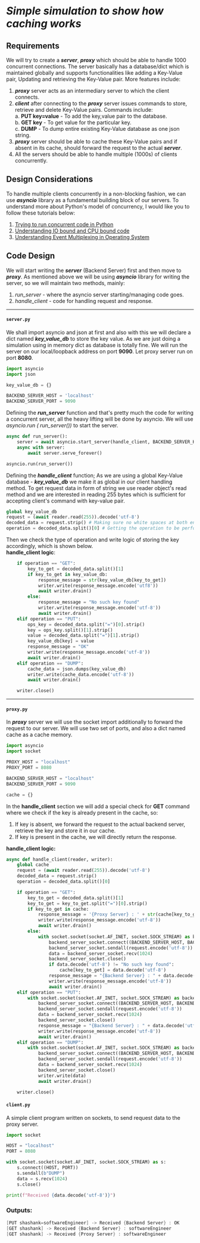 # _Simple simulation to show how caching works_

## Requirements
We will try to create a **_server_**, **_proxy_** which should be able to handle 1000 concurrent connections. The server basically has a database/dict which is maintained globally and supports functionalities like adding a Key-Value pair, Updating and retrieving the Key-Value pair. More features include:

1. **_proxy_** server acts as an intermediary server to which the client connects.
2. **_client_** after connecting to the **_proxy_** server issues commands to store, retrieve and delete Key-Value pairs. Commands include:<br/>
a. **PUT key=value** - To add the key,value pair to the database.<br/>
b. **GET key** - To get value for the particular key.<br/>
c. **DUMP** - To dump entire existing Key-Value database as one json string.<br/>
3. **_proxy_** server should be able to cache these Key-Value pairs and if absent in its cache, should forward the request to the actual **_server_**.
4. All the servers should be able to handle multiple (1000s) of clients concurrently.

## Design Considerations
To handle multiple clients concurrently in a non-blocking fashion, we can use **_asyncio_** library as a fundamental building block of our servers. To understand more about Python's model of concurrency, I would like you to follow these tutorials below:</br>
1. [Trying to run concurrent code in Python](../Python/Concurrency/01-Trying-To-Run-Concurrent-Code.md)
2. [Understanding IO bound and CPU bound code](../Python/Concurrency/02-IO-vs-CPU-Bound.md)
3. [Understanding Event Multiplexing in Operating System](../Python/Concurrency/03-Event-Multiplexing.md)


## Code Design

We will start writing the **_server_** (Backend Server) first and then move to **_proxy_**. As mentioned above we will be using **_asyncio_** library for writing the server, so we will maintain two methods, mainly:<br/>
1. _run_server_ - where the asyncio server starting/managing code goes.
2. _handle_client_ - code for handling request and response.
----
#### `server.py`
We shall import asyncio and json at first and also with this we will declare a dict named **_key_value_db_** to store the key value. As we are just doing a simulation using in memory dict as database is totally fine. We will run the server on our local/loopback address on port **9090**. Let proxy server run on port **8080**.

```python
import asyncio
import json

key_value_db = {}

BACKEND_SERVER_HOST = 'localhost'
BACKEND_SERVER_PORT = 9090
```

Defining the **_run_server_** function and that's pretty much the code for writing a concurrent server, all the heavy lifting will be done by asyncio. We will use *asyncio.run ( run_server())* to start the server.

```python
async def run_server():
    server = await asyncio.start_server(handle_client, BACKEND_SERVER_HOST, BACKEND_SERVER_PORT)
    async with server:
        await server.serve_forever()

asyncio.run(run_server())
```

Defining the **_handle_client_** function; As we are using a global Key-Value database - **_key_value_db_** we make it as global in our client handling method. To get request data in form of string we use reader object's read method and we are interested in reading 255 bytes which is sufficient for accepting client's command with key-value pair.
```python
global key_value_db
request = (await reader.read(255)).decode('utf-8')
decoded_data = request.strip() # Making sure no white spaces at both ends
operation = decoded_data.split()[0] # Getting the operation to be performed - GET, PUT, DUMP etc
```

Then we check the type of operation and write logic of storing the key accordingly, which is shown below.<br/>
**handle_client logic**:
```python
    if operation == "GET":
        key_to_get = decoded_data.split()[1]
        if key_to_get in key_value_db:
            response_message = str(key_value_db[key_to_get])
            writer.write(response_message.encode('utf8'))
            await writer.drain()
        else:
            response_message = "No such key found"
            writer.write(response_message.encode('utf-8'))
            await writer.drain()
    elif operation == "PUT":
        ops_key = decoded_data.split("=")[0].strip()
        key = ops_key.split()[1].strip()
        value = decoded_data.split("=")[1].strip()
        key_value_db[key] = value
        response_message = "OK"
        writer.write(response_message.encode('utf-8'))
        await writer.drain()
    elif operation == "DUMP":
        cache_data = json.dumps(key_value_db)
        writer.write(cache_data.encode('utf-8'))
        await writer.drain()

    writer.close()
```
----

#### `proxy.py`
In **_proxy_** server we will use the socket import additionally to forward the request to our server. We will use two set of ports, and also a dict named cache as a cache memory.
```python
import asyncio
import socket

PROXY_HOST = "localhost"
PROXY_PORT = 8080

BACKEND_SERVER_HOST = "localhost"
BACKEND_SERVER_PORT = 9090

cache = {}
```

In the **handle_client** section we will add a special check for **GET** command where we check if the key is already present in the cache, so:
1. If key is absent, we forward the request to the actual backend server, retrieve the key and store it in our cache.
2. If key is present in the cache, we will directly return the response.

**handle_client logic:**
```python
async def handle_client(reader, writer):
    global cache
    request = (await reader.read(255)).decode('utf-8')
    decoded_data = request.strip()
    operation = decoded_data.split()[0]

    if operation == "GET":
        key_to_get = decoded_data.split()[1]
        key_to_get = key_to_get.split("=")[0].strip()
        if key_to_get in cache:
            response_message = '{Proxy Server} : ' + str(cache[key_to_get])
            writer.write(response_message.encode('utf-8'))
            await writer.drain()
        else:
            with socket.socket(socket.AF_INET, socket.SOCK_STREAM) as backend_server_socket:
                backend_server_socket.connect((BACKEND_SERVER_HOST, BACKEND_SERVER_PORT))
                backend_server_socket.sendall(request.encode('utf-8'))
                data = backend_server_socket.recv(1024)
                backend_server_socket.close()
                if data.decode('utf-8') != "No such key found":
                    cache[key_to_get] = data.decode('utf-8')
                response_message = "{Backend Server} : " + data.decode('utf-8')
                writer.write(response_message.encode('utf-8'))
                await writer.drain()
    elif operation == "PUT":
        with socket.socket(socket.AF_INET, socket.SOCK_STREAM) as backend_server_socket:
            backend_server_socket.connect((BACKEND_SERVER_HOST, BACKEND_SERVER_PORT))
            backend_server_socket.sendall(request.encode('utf-8'))
            data = backend_server_socket.recv(1024)
            backend_server_socket.close()
            response_message = "{Backend Server} : " + data.decode('utf-8')
            writer.write(response_message.encode('utf-8'))
            await writer.drain()
    elif operation == "DUMP":
        with socket.socket(socket.AF_INET, socket.SOCK_STREAM) as backend_server_socket:
            backend_server_socket.connect((BACKEND_SERVER_HOST, BACKEND_SERVER_PORT))
            backend_server_socket.sendall(request.encode('utf-8'))
            data = backend_server_socket.recv(1024)
            backend_server_socket.close()
            writer.write(data)
            await writer.drain()

    writer.close()
```

#### `client.py`
A simple client program written on sockets, to send request data to the proxy server.
```python
import socket

HOST = "localhost"
PORT = 8080

with socket.socket(socket.AF_INET, socket.SOCK_STREAM) as s:
    s.connect((HOST, PORT))
    s.sendall(b"DUMP")
    data = s.recv(1024)
    s.close()

print(f"Received {data.decode('utf-8')}")
```

### Outputs:
```kotlin
[PUT shashank=softwareEngineer] -> Received {Backend Server} : OK
[GET shashank] -> Received {Backend Server} : softwareEngineer
[GET shashank] -> Received {Proxy Server} : softwareEngineer
```
